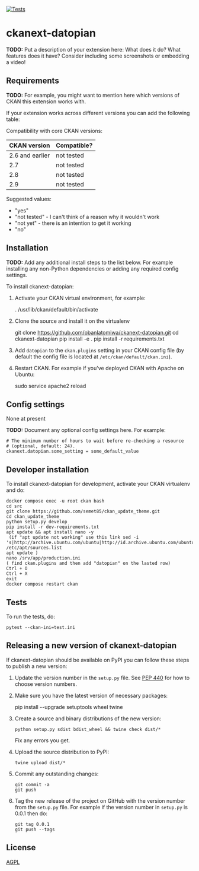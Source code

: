 [![Tests](https://github.com/obanlatomiwa/ckanext-datopian/workflows/Tests/badge.svg?branch=main)](https://github.com/obanlatomiwa/ckanext-datopian/actions)

# ckanext-datopian

**TODO:** Put a description of your extension here:  What does it do? What features does it have? Consider including some screenshots or embedding a video!


## Requirements

**TODO:** For example, you might want to mention here which versions of CKAN this
extension works with.

If your extension works across different versions you can add the following table:

Compatibility with core CKAN versions:

| CKAN version    | Compatible?   |
| --------------- | ------------- |
| 2.6 and earlier | not tested    |
| 2.7             | not tested    |
| 2.8             | not tested    |
| 2.9             | not tested    |

Suggested values:

* "yes"
* "not tested" - I can't think of a reason why it wouldn't work
* "not yet" - there is an intention to get it working
* "no"


## Installation

**TODO:** Add any additional install steps to the list below.
   For example installing any non-Python dependencies or adding any required
   config settings.

To install ckanext-datopian:

1. Activate your CKAN virtual environment, for example:

     . /usr/lib/ckan/default/bin/activate

2. Clone the source and install it on the virtualenv

    git clone https://github.com/obanlatomiwa/ckanext-datopian.git
    cd ckanext-datopian
    pip install -e .
	pip install -r requirements.txt

3. Add `datopian` to the `ckan.plugins` setting in your CKAN
   config file (by default the config file is located at
   `/etc/ckan/default/ckan.ini`).

4. Restart CKAN. For example if you've deployed CKAN with Apache on Ubuntu:

     sudo service apache2 reload


## Config settings

None at present

**TODO:** Document any optional config settings here. For example:

	# The minimum number of hours to wait before re-checking a resource
	# (optional, default: 24).
	ckanext.datopian.some_setting = some_default_value


## Developer installation

To install ckanext-datopian for development, activate your CKAN virtualenv and
do:

    docker compose exec -u root ckan bash
    cd src
    git clone https://github.com/semet85/ckan_update_theme.git
    cd ckan_update_theme
    python setup.py develop
    pip install -r dev-requirements.txt
    apt update && apt install nano -y  
     (if "apt update not working" use this link sed -i 's|http://archive.ubuntu.com/ubuntu|http://id.archive.ubuntu.com/ubuntu|g' /etc/apt/sources.list
    apt update )
    nano /srv/app/production.ini
    ( find ckan.plugins and then add "datopian" on the lasted row)
    Ctrl + O
    Ctrl + X
    exit
    docker compose restart ckan

## Tests

To run the tests, do:

    pytest --ckan-ini=test.ini


## Releasing a new version of ckanext-datopian

If ckanext-datopian should be available on PyPI you can follow these steps to publish a new version:

1. Update the version number in the `setup.py` file. See [PEP 440](http://legacy.python.org/dev/peps/pep-0440/#public-version-identifiers) for how to choose version numbers.

2. Make sure you have the latest version of necessary packages:

    pip install --upgrade setuptools wheel twine

3. Create a source and binary distributions of the new version:

       python setup.py sdist bdist_wheel && twine check dist/*

   Fix any errors you get.

4. Upload the source distribution to PyPI:

       twine upload dist/*

5. Commit any outstanding changes:

       git commit -a
       git push

6. Tag the new release of the project on GitHub with the version number from
   the `setup.py` file. For example if the version number in `setup.py` is
   0.0.1 then do:

       git tag 0.0.1
       git push --tags

## License

[AGPL](https://www.gnu.org/licenses/agpl-3.0.en.html)
